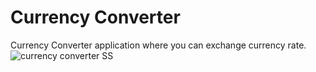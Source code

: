 # Currency Converter

Currency Converter application where you can exchange currency rate.
![currency converter SS](https://github.com/Ajit49/Currency-Converter/assets/82594129/cf58262f-dbf1-46af-bf77-f665b7cfa25a)

